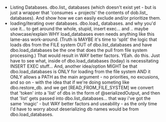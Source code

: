 


















- Listing Databases. dbo.list_ databases (which doesn't exist yet - but is just a wrapper that 'consumes + projects' the contents of dob.list_ databases). And show how we can easily exclude and/or prioritize them. 
- loading/iterating over databases. dbo.load_ databases. and why you'd use it... to get around the whole, stupid, insert exec... and .. maybe showcase/explain WHY load_databases even needs anything like this lame-ass work-around. (Truth is MAYBE it's time to 'split' the logic that loads dbs from the FILE system OUT of dbo.list_databases and have dbo.load_databases be the one that does the pull from file system processing.) That would result in WAY better factors. YEah. do this. Just have to see what, inside of dbo.load_databases (today) is necessitating INSERT EXEC stuff... And, another idea/option MIGHT be that dbo.load_databases is ONLY for loading from the file system AND it ONLY allows a PATH as the main argument - no priorities, no excusions, and so on - with the idea that if we're doing someting like dbo.restore_db. and we get [READ_FROM_FILE_SYSTEM] we convert that 'token' into a 'list' of dbs in the form of @serializedOutput, and then that 'list' gets passed into dbo.list_databases... that way i've got the same 'magic' - but WAY better factors and useability - as the only time I'd have to worry about deserializing db names would be from dbo.load_databases.